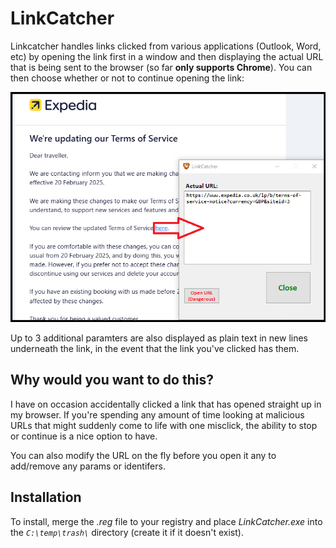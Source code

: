 # LinkCatcher 

Linkcatcher handles links clicked from various applications (Outlook, Word, etc) by opening the link first in a window and then displaying the actual URL that is being sent to the browser (so far **only supports Chrome**).
You can then choose whether or not to continue opening the link:

![Some web 2.0 shit](/assets/images/screenshot.png  "love a good windows form")

Up to 3 additional paramters are also displayed as plain text in new lines underneath the link, in the event that the link you've clicked has them.

## Why would you want to do this?
I have on occasion accidentally clicked a link that has opened straight up in my browser.
If you're spending any amount of time looking at malicious URLs that might suddenly come to life with one misclick, the ability to stop or continue is a nice option to have.

You can also modify the URL on the fly before you open it any to add/remove any params or identifers.

## Installation
To install, merge the *.reg* file to your registry and place *LinkCatcher.exe* into the *`C:\temp\trash\`* directory (create it if it doesn't exist).
